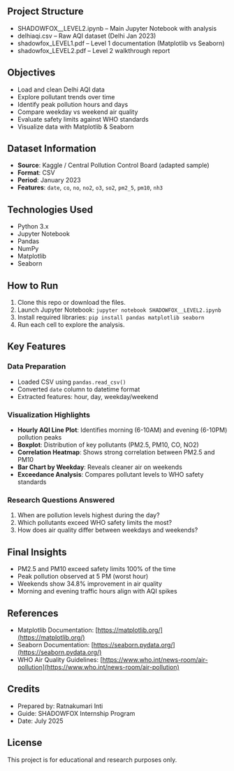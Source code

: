 ## Project Structure

* SHADOWFOX\_\_LEVEL2.ipynb – Main Jupyter Notebook with analysis
* delhiaqi.csv – Raw AQI dataset (Delhi Jan 2023)
* shadowfox\_LEVEL1.pdf – Level 1 documentation (Matplotlib vs Seaborn)
* shadowfox\_LEVEL2.pdf – Level 2 walkthrough report
## Objectives

* Load and clean Delhi AQI data
* Explore pollutant trends over time
* Identify peak pollution hours and days
* Compare weekday vs weekend air quality
* Evaluate safety limits against WHO standards
* Visualize data with Matplotlib & Seaborn

## Dataset Information

* **Source**: Kaggle / Central Pollution Control Board (adapted sample)
* **Format**: CSV
* **Period**: January 2023
* **Features**: `date`, `co`, `no`, `no2`, `o3`, `so2`, `pm2_5`, `pm10`, `nh3`

## Technologies Used

* Python 3.x
* Jupyter Notebook
* Pandas
* NumPy
* Matplotlib
* Seaborn

## How to Run

1. Clone this repo or download the files.
2. Launch Jupyter Notebook:
   `jupyter notebook SHADOWFOX__LEVEL2.ipynb`
3. Install required libraries:
   `pip install pandas matplotlib seaborn`
4. Run each cell to explore the analysis.

## Key Features

### Data Preparation

* Loaded CSV using `pandas.read_csv()`
* Converted `date` column to datetime format
* Extracted features: hour, day, weekday/weekend

### Visualization Highlights

* **Hourly AQI Line Plot**: Identifies morning (6-10AM) and evening (6-10PM) pollution peaks
* **Boxplot**: Distribution of key pollutants (PM2.5, PM10, CO, NO2)
* **Correlation Heatmap**: Shows strong correlation between PM2.5 and PM10
* **Bar Chart by Weekday**: Reveals cleaner air on weekends
* **Exceedance Analysis**: Compares pollutant levels to WHO safety standards

### Research Questions Answered

1. When are pollution levels highest during the day?
2. Which pollutants exceed WHO safety limits the most?
3. How does air quality differ between weekdays and weekends?

## Final Insights

* PM2.5 and PM10 exceed safety limits 100% of the time
* Peak pollution observed at 5 PM (worst hour)
* Weekends show 34.8% improvement in air quality
* Morning and evening traffic hours align with AQI spikes

## References

* Matplotlib Documentation: [https://matplotlib.org/](https://matplotlib.org/)
* Seaborn Documentation: [https://seaborn.pydata.org/](https://seaborn.pydata.org/)
* WHO Air Quality Guidelines: [https://www.who.int/news-room/air-pollution](https://www.who.int/news-room/air-pollution)

## Credits

* Prepared by: Ratnakumari Inti
* Guide: SHADOWFOX Internship Program
* Date: July 2025

## License
This project is for educational and research purposes only.

